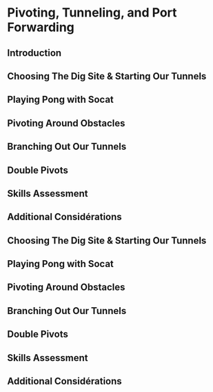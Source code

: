
# Pivoting, Tunneling, and Port Forwarding  



## Introduction 
## Choosing The Dig Site & Starting Our Tunnels
## Playing Pong with Socat
## Pivoting Around Obstacles
## Branching Out Our Tunnels
## Double Pivots
## Skills Assessment
## Additional Considérations




## Choosing The Dig Site & Starting Our Tunnels
## Playing Pong with Socat
## Pivoting Around Obstacles
## Branching Out Our Tunnels
## Double Pivots
## Skills Assessment
## Additional Considérations

